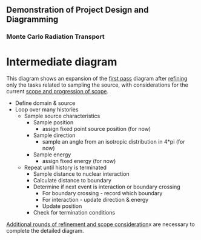 ## Demonstration of Project Design and Diagramming

### Monte Carlo Radiation Transport

# Intermediate diagram

This diagram shows an expansion of the [first pass](first-pass.md) diagram
after [refining](refinement.md) only the tasks related to sampling the source,
with considerations for the current
[scope and progression of scope](scope.md).

* Define domain & source
* Loop over many histories
  * Sample source characteristics
    * Sample position
      * assign fixed point source position (for now)
    * Sample direction
      * sample an angle from an isotropic distribution in 4*pi (for now)
    * Sample energy
      * assign fixed energy (for now)
  * Repeat until history is terminated
    * Sample distance to nuclear interaction
    * Calculate distance to boundary
    * Determine if next event is interaction or boundary crossing
      * For boundary crossing - record which boundary
      * For interaction - update direction & energy
      * Update position
    * Check for termination conditions

[Additional rounds of refinement and scope consideration](additional.md)x are
necessary to complete the detailed diagram.


